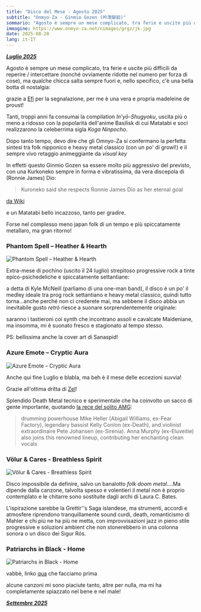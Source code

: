 ```yaml
---
title: "Disco del Mese - Agosto 2025"
subtitle: "Onmyo-Za - Ginmio Gozen (吟澪御前)"
sommario: "Agosto è sempre un mese complicato, tra ferie e uscite più difficili da reperire / intercettare (nonché ovviamente ridotte nel numero per forza di cose), ma qualche chicca salta sempre fuori..."
immagine: https://www.onmyo-za.net/nimages/grgz/jk.jpg
date: 2025-08-20
lang: it-IT
---
```


[_**Luglio 2025**_](/posts/ita/disco-del-mese-07-2025)

Agosto è sempre un mese complicato, tra ferie e uscite più difficili da reperire / intercettare (nonché ovviamente ridotte nel numero per forza di cose), ma qualche chicca salta sempre fuori e, nello specifico, c'è una bella botta di nostalgia:

grazie a [Efi](https://electricrequiem.com/@effimera) per la segnalazione, per me è una vera e propria madeleine de proust!

Tanti, troppi anni fa consumai la compilation _In'yō-Shugyoku_, uscita più o meno a ridosso con la popolarità dell'anime Basilisk di cui Matatabi e soci realizzarono la celeberrima sigla _Koga Ninpocho_.

Dopo tanto tempo, devo dire che gli Omnyo-Za si confermano la perfetta sintesi tra folk nipponico e heavy metal classico (con un po' di growl!) e il sempre vivo retaggio animeggiante da _visual key_

In effetti questo Ginmio Gozen sa essere molto più aggressivo del previsto, con una Kurkoneko sempre in forma e vibratissima, da vera discepola di (Ronnie James) Dio: 

> Kuroneko said she respects Ronnie James Dio as her eternal goal

[da Wiki](https://en.wikipedia.org/wiki/Onmyo-Za)

e un Matatabi bello incazzoso, tanto per gradire.

Forse nel complesso meno japan folk di un tempo e più spiccatamente metallaro, ma gran ritorno!

### Phantom Spell – Heather & Hearth

![Phantom Spell – Heather & Hearth](https://f4.bcbits.com/img/a2671329826_16.jpg)

Extra-mese di pochino (uscito il 24 luglio) strepitoso progressive rock a tinte epico-psichedeliche e spiccatamente settantiane: 

a detta di Kyle McNeill (parliamo di una one-man band), il disco è un po' il medley ideale tra prog rock settantiano e heavy metal classico, quindi tutto torna...anche perché non ci crederete mai, ma sebbene il disco abbia un inevitabile gusto _retrò_ riesce a suonare sorprendentemente originale:

saranno i tastieroni coi synth che incontrano assoli e cavalcate Maideniane, ma insomma, mi è suonato fresco e stagionato al tempo stesso.

PS: bellissima anche la cover art di Sanaspid!

### Azure Emote – Cryptic Aura 

![Azure Emote – Cryptic Aura](https://f4.bcbits.com/img/a4241991196_16.jpg)

Anche qui fine Luglio e blabla, ma beh è il mese delle eccezioni suvvia!

Grazie all'ottima dritta di [Zel](https://livellosegreto.it/@Zel/114318818945015537)!

Splendido Death Metal tecnico e sperimentale che ha coinvolto un sacco di gente importante, quotando [la rece del solito AMG](https://www.angrymetalguy.com/azure-emote-cryptic-aura-review/):

> drumming powerhouse Mike Heller (Abigail Williams, ex-Fear Factory), legendary bassist Kelly Conlon (ex-Death), and violinist extraordinaire Pete Johansen (ex-Sirenia). Anna Murphy (ex-Eluveitie) also joins this renowned lineup, contributing her enchanting clean vocals

### Völur & Cares - Breathless Spirit 

![Völur & Cares - Breathless Spirit](https://f4.bcbits.com/img/a1105507678_16.jpg)

Disco impossibile da definire, salvo un banalotto _folk doom metal_....Ma dipende dalla canzone, talvolta spesso e volentieri il metal non è proprio contemplato e le chitarre sono sostituite dagli archi di Laura C. Bates.

L'ispirazione sarebbe la Grettir''s Saga islandese, ma strumenti, accordi e atmosfere riprendono tranquillamente sound curdi, death, romanticismo di Mahler e chi più ne ha più ne metta, con improvvisazioni jazz in pieno stile progressive e soluzioni ambient che non stonerebbero in una colonna sonora o un disco dei Sigur Rós.

### Patriarchs in Black - Home

![Patriarchs in Black - Home](https://www.angrymetalguy.com/wp-content/uploads/2025/08/PatriarchsInBlack-Home01-768x768.jpg.webp)

vabbè, linko [qua](https://social.andreacorinti.com/@xabacadabra/statuses/01K31K4ACH3Q2ZR45VHWJS83V7) che facciamo prima 

alcune canzoni mi sono piaciute tanto, altre per nulla, ma mi ha completamente spiazzato nel bene e nel male!

[_**Settembre 2025**_](/posts/ita/disco-del-mese-09-2025)
